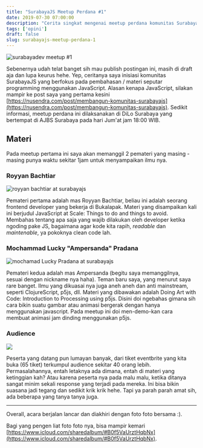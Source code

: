 ```yaml
---
title: "SurabayaJS Meetup Perdana #1"
date: 2019-07-30 07:00:00
description: "Cerita singkat mengenai meetup perdana komunitas SurabayaJS"
tags: ['opini']
draft: false
slug: surabayajs-meetup-perdana-1
---
```


![surabayadev meetup #1](https://ik.imagekit.io/nusendra/_MG_9573_JXOGuftT3.jpg)
<br/>

Sebenernya udah telat banget sih mau publish postingan ini, masih di draft aja dan lupa keurus hehe. Yep, ceritanya saya inisiasi komunitas SurabayaJS yang berfokus pada pembahasan / materi seputar programming menggunakan JavaScript. Alasan kenapa JavaScript, silakan mampir ke post saya yang pertama kesini [https://nusendra.com/post/membangun-komunitas-surabayajs](https://nusendra.com/post/membangun-komunitas-surabayajs). Sedikit informasi, meetup perdana ini dilaksanakan di DiLo Surabaya yang bertempat di AJBS Surabaya pada hari Jum'at jam 18:00 WIB.

## Materi

Pada meetup pertama ini saya akan memanggil 2 pemateri yang masing - masing punya waktu sekitar 1jam untuk menyampaikan ilmu nya.

### Royyan Bachtiar

![royyan bachtiar at surabayajs](https://ik.imagekit.io/nusendra/_MG_9501_nD_CA18y9.jpg)

Pemateri pertama adalah mas Royyan Bachtiar, beliau ini adalah seorang frontend developer yang bekerja di Bukalapak. Materi yang disampaikan kali ini berjudul JavaScript at Scale: Things to do and things to avoid. Membahas tentang apa saja yang wajib dilakukan oleh developer ketika ngoding pake JS, bagaimana agar kode kita rapih, *readable* dan *maintenable*, ya pokoknya clean code lah.

### Mochammad Lucky "Ampersanda" Pradana

![mochamad Lucky Pradana at surabayajs](https://ik.imagekit.io/nusendra/_MG_9540_Qv9BYO99Q.jpg)

Pemateri kedua adalah mas Ampersanda (begitu saya memanggilnya, sesuai dengan nickname nya haha). Teman baru saya, yang menurut saya rare banget. Ilmu yang dikuasai nya juga aneh aneh dan anti mainstream, seperti ClojureScript, p5js, dll. Materi yang dibawakan adalah Doing Art with Code: Introduction to Processing using p5js. Disini doi ngebahas gimana sih cara bikin suatu gambar atau animasi bergerak dengan hanya menggunakan javascript. Pada meetup ini doi men-demo-kan cara membuat animasi jam dinding menggunakan p5js.

### Audience

![](https://ik.imagekit.io/nusendra/_MG_9551_0wOoJ__Dc.jpg)

Peserta yang datang pun lumayan banyak, dari tiket eventbrite yang kita buka (65 tiket) terkumpul audience sekitar 40 orang lebih. Permasalahannya, entah letaknya ada dimana, entah di materi yang ketinggian kah? Atau karena peserta nya pada malu malu, ketika ditanya sangat minim sekali response yang terjadi pada mereka. Ini bisa bikin suasana jadi tegang dan sedikit krik krik hehe. Tapi ya parah parah amat sih, ada beberapa yang tanya tanya juga.

---

Overall, acara berjalan lancar dan diakhiri dengan foto foto bersama :).

Bagi yang pengen liat foto foto nya, bisa mampir kemari [https://www.icloud.com/sharedalbum/#B0f5VaUrztHqbNx](https://www.icloud.com/sharedalbum/#B0f5VaUrztHqbNx).
